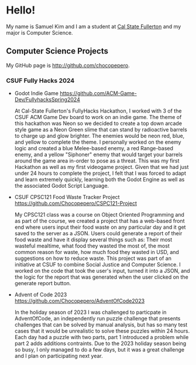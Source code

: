 # Hello!

My name is Samuel Kim and I am a student at [Cal State Fullerton](http://www.fullerton.edu/) and my major is Computer Science.

## Computer Science Projects

My GitHub page is http://github.com/chocopepero.

### CSUF Fully Hacks 2024

* Godot Indie Game
  https://github.com/ACM-Game-Dev/FullyhacksSpring2024

    At Cal-State Fullerton's FullyHacks Hackathon, I worked with 3 of the CSUF ACM Game Dev board to work on an indie game.
  The theme of this hackathon was Neon so we decided to create a top down arcade style game as a Neon Green slime that
  can stand by radioactive barrels to charge up and glow brighter. The enemies would be neon red, blue, and yellow to complete
  the theme. I personally worked on the enemy logic and created a blue Melee-based enemy, a red Range-based enemy, and a
  yellow "Siphoner" enemy that would target your barrels around the game area in-order to pose as a threat. This was my
  first Hackathon as well as my first videogame project. Given that we had just under 24 hours to complete the project, I felt
  that I was forced to adapt and learn extremely quickly, learning both the Godot Engine as well as the associated Godot Script
  Language.

* CSUF CPSC121 Food Waste Tracker Project
  https://github.com/Chocopepero/CSPC121-Project
  
    My CPSC121 class was a course on Object Oriented Programming and as part of the course, we created a project that has a
  web-based front end where users input their food waste on any particular day and it get saved to the server as a JSON. Users
  could generate a report of their food waste and have it display several things such as: Their most wasteful mealtime, what food
  they wasted the most of, the most common reason for waste, how much food they wasted in USD, and suggestions on how to reduce waste.
  This project was part of an initiative at CSUF to combine Social Justice and Computer Science. I worked on the code that took the
  user's input, turned it into a JSON, and the logic for the report that was generated when the user clicked on the generate report button.

* Advent of Code 2023
  https://github.com/Chocopepero/AdventOfCode2023
  
    In the holiday season of 2023 I was challenged to particpate in AdventOfCode, an independently run puzzle challenge that presents
  challenges that can be solved by manual analysis, but has so many test cases that it would be unrealistic to solve these puzzles within 24 hours.
  Each day had a puzzle with two parts, part 1 introduced a problem while part 2 adds additions contraints. Due to the 2023 holiday season being
  so busy, I only managed to do a few days, but it was a great challenge and I plan on participating next year.
  
